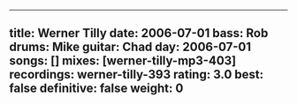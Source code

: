
---
title: Werner Tilly
date: 2006-07-01
bass:	Rob
drums:	Mike
guitar:	Chad
day: 2006-07-01
songs: []
mixes: [werner-tilly-mp3-403]
recordings: werner-tilly-393
rating: 3.0
best: false
definitive: false
weight: 0
---
